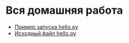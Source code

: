 # Вся домашняя работа 

- [Пример запуска  hello.py](https://github.com/sashilda/Homework/wiki/hello.py-example)
- [Исходный файл hello.py](https://github.com/sashilda/Homework/blob/master/lesson1/hello.py)
